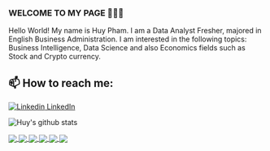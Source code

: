### WELCOME TO MY PAGE 👋👋👋
Hello World! My name is Huy Pham. I am a Data Analyst Fresher, majored in English Business Administration. I am interested in the following topics: Business Intelligence, Data Science and also Economics fields such as Stock and Crypto currency.<br>

## 📫 How to reach me: 

[![Linkedin](https://i.stack.imgur.com/gVE0j.png) LinkedIn](https://www.linkedin.com/in/huypham040100/)



![Huy's github stats](https://github-readme-stats-git-masterrstaa-rickstaa.vercel.app/api?username=MauricePham&show_icons=true&theme=tokyonight&hide=contribs,prs,issues)
 
  
<a href="https://github.com/MauricePham/MoMo_Loyalty_Program">
  <!-- Change the `github-readme-stats.anuraghazra1.vercel.app` to `github-readme-stats.vercel.app`  -->
  <img align="center" src="https://github-readme-stats.anuraghazra1.vercel.app/api/pin/?username=MauricePham&repo=MoMo_Loyalty_Program&theme=synthwave" />
</a>    
  
  <a href="https://github.com/MauricePham/Sunrise_Insurance_Analytics">
  <!-- Change the `github-readme-stats.anuraghazra1.vercel.app` to `github-readme-stats.vercel.app`  -->
  <img align="center" src="https://github-readme-stats.vercel.app/api?username=MauricePham&repo=Sunrise_Insurance_Analytics&show_icons=true&hide=contribs,prs&cache_seconds=86400&theme=darcula" />
</a>    
  
<a href="https://github.com/MauricePham/Website-Traffic-Analysis-Report">
  <!-- Change the `github-readme-stats.anuraghazra1.vercel.app` to `github-readme-stats.vercel.app`  -->
  <img align="center" src="https://github-readme-stats.anuraghazra1.vercel.app/api/pin/?username=MauricePham&repo=Website-Traffic-Analysis-Report&theme=onedark" />
</a>  

<a href="https://github.com/MauricePham/VinShop-Retail-Analysis">
  <!-- Change the `github-readme-stats.anuraghazra1.vercel.app` to `github-readme-stats.vercel.app`  -->
  <img align="center" src="https://github-readme-stats.anuraghazra1.vercel.app/api/pin/?username=MauricePham&repo=VinShop-Retail-Analysis&theme=highcontrast" />
</a>    

<a href="https://github.com/MauricePham/Alien-Invasion">
  <!-- Change the `github-readme-stats.anuraghazra1.vercel.app` to `github-readme-stats.vercel.app`  -->
  <img align="center" src="https://github-readme-stats.anuraghazra1.vercel.app/api/pin/?username=MauricePham&repo=Alien-Invasion&theme=radical" />
</a>    

<a href="https://github.com/MauricePham/Data-Analysis---Cycle-Retail-Company">
  <!-- Change the `github-readme-stats.anuraghazra1.vercel.app` to `github-readme-stats.vercel.app`  -->
  <img align="center" src="https://github-readme-stats.anuraghazra1.vercel.app/api/pin/?username=MauricePham&repo=Data-Analysis---Cycle-Retail-Company&theme=onedark" />
</a>    
